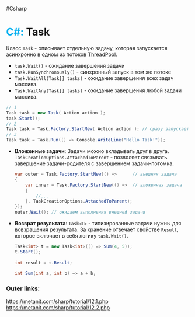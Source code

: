 #Csharp 
# <font color="#00b0f0">C#:</font> Task

Класс `Task` - описывает отдельную задачу, которая запускается асинхронно в одном из потоков [ThreadPool](1.%20Languages/C-sharp/Ассинхронность%20и%20многопоточность/2.%20TPL/ThreadPool.md). 

- `task.Wait()` - ожидание завершения задачи
- `task.RunSynchronously()` - синхронный запуск в том же потоке
- `Task.WaitAll(Task[] tasks)` - ожидание завершения всех задач массива.
- `Task.WaitAny(Task[] tasks)` - ожидание завершения любой задачи массива.

```csharp
// 1
Task task = new Task( Action action );
task.Start();
// 2
Task task = Task.Factory.StartNew( Action action ); // сразу запускает
// 3
Task task = Task.Run(() => Console.WriteLine("Hello Task!"));
```

- **Вложенные задачи**: Задачи можно вкладывать друг в друга. `TaskCreationOptions.AttachedToParent` - позволяет связывать завершение задачи-родителя с завершением задачи-потомка.
	```csharp
	var outer = Task.Factory.StartNew(() =>      // внешняя задача
	{
	    var inner = Task.Factory.StartNew(() =>  // вложенная задача
	    {
		    //...
	    }, TaskCreationOptions.AttachedToParent); 
	});
	outer.Wait(); // ожидаем выполнения внешней задачи
	```

- **Возврат результата**: `Task<T>` - типизированные задачи нужны для вовзращения результата. За хранение отвечает свойстве `Result`, которое включает в себя логику `task.Wait()`.
	```csharp
	Task<int> t = new Task<int>(() => Sum(4, 5));
	t.Start();
	 
	int result = t.Result;
	 
	int Sum(int a, int b) => a + b;
	```

### Outer links:
https://metanit.com/sharp/tutorial/12.1.php
https://metanit.com/sharp/tutorial/12.2.php